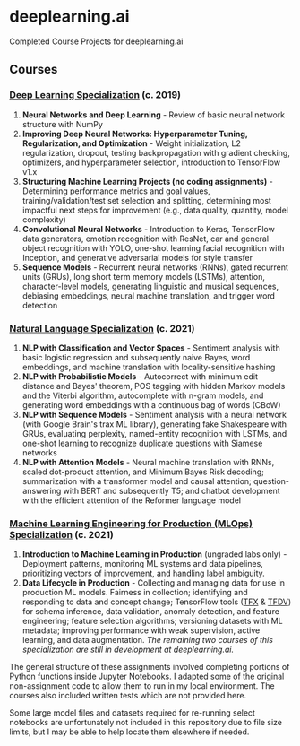 # deeplearning.ai
Completed Course Projects for deeplearning.ai

## Courses
### [Deep Learning Specialization](https://www.deeplearning.ai/program/deep-learning-specialization/) (c. 2019)
1. **Neural Networks and Deep Learning** - Review of basic neural network structure with NumPy
2. **Improving Deep Neural Networks: Hyperparameter Tuning, Regularization, and Optimization** - Weight initialization, L2 regularization, dropout, testing backpropagation with gradient checking, optimizers, and hyperparameter selection, introduction to TensorFlow v1.x
3. **Structuring Machine Learning Projects (no coding assignments)** - Determining performance metrics and goal values, training/validation/test set selection and splitting, determining most impactful next steps for improvement (e.g., data quality, quantity, model complexity)
4. **Convolutional Neural Networks** - Introduction to Keras, TensorFlow data generators, emotion recognition with ResNet, car and general object recognition with YOLO, one-shot learning facial recognition with Inception, and generative adversarial models for style transfer
5. **Sequence Models** - Recurrent neural networks (RNNs), gated recurrent units (GRUs), long short term memory models (LSTMs), attention, character-level models, generating linguistic and musical sequences, debiasing embeddings, neural machine translation, and trigger word detection

### [Natural Language Specialization](https://www.deeplearning.ai/program/natural-language-processing-specialization/) (c. 2021)
1. **NLP with Classification and Vector Spaces** - Sentiment analysis with basic logistic regression and subsequently naive Bayes, word embeddings, and machine translation with locality-sensitive hashing
2. **NLP with Probabilistic Models** - Autocorrect with minimum edit distance and Bayes' theorem, POS tagging with hidden Markov models and the Viterbi algorithm, autocomplete with n-gram models, and generating word embeddings with a continuous bag of words (CBoW)
3. **NLP with Sequence Models** - Sentiment analysis with a neural network (with Google Brain's trax ML library), generating fake Shakespeare with GRUs, evaluating perplexity, named-entity recognition with LSTMs, and one-shot learning to recognize duplicate questions with Siamese networks
4. **NLP with Attention Models** - Neural machine translation with RNNs, scaled dot-product attention, and Minimum Bayes Risk decoding; summarization with a transformer model and causal attention; question-answering with BERT and subsequently T5; and chatbot development with the efficient attention of the Reformer language model

### [Machine Learning Engineering for Production (MLOps) Specialization](https://www.deeplearning.ai/program/machine-learning-engineering-for-production-mlops/) (c. 2021)
1. **Introduction to Machine Learning in Production** (ungraded labs only) - Deployment patterns, monitoring ML systems and data pipelines, prioritizing vectors of improvement, and handling label ambiguity.
2. **Data Lifecycle in Production** - Collecting and managing data for use in production ML models. Fairness in collection; identifying and responding to data and concept change; TensorFlow tools ([TFX](https://www.tensorflow.org/tfx) & [TFDV](https://www.tensorflow.org/tfx/data_validation/get_started)) for schema inference, data validation, anomaly detection, and feature engineering; feature selection algorithms; versioning datasets with ML metadata; improving performance with weak supervision, active learning, and data augmentation.
_The remaining two courses of this specialization are still in development at deeplearning.ai._

The general structure of these assignments involved completing portions of Python functions inside Jupyter Notebooks. I adapted some of the original non-assignment code to allow them to run in my local environment. The courses also included written tests which are not provided here.

Some large model files and datasets required for re-running select notebooks are unfortunately not included in this repository due to file size limits, but I may be able to help locate them elsewhere if needed.

